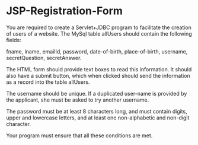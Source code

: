 # JSP-Registration-Form
You are required to create a Servlet+JDBC program to facilitate the creation of users of a website. The MySql table allUsers should contain the following fields:

fname, lname, emailId, password, date-of-birth, place-of-birth, username, secretQuestion, secretAnswer.

The HTML form should provide text boxes to read this information. It should also have a submit button, which when clicked should send the information as a record into the table allUsers.

The username should be unique. If a duplicated user-name is provided by the applicant, she must be asked to try another username.

The password must be at least 8 characters long, and must contain digits, upper and lowercase letters, and at least one non-alphabetic and non-digit character.

Your program must ensure that all these conditions are met.
